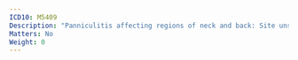 ```yaml
---
ICD10: M5409
Description: "Panniculitis affecting regions of neck and back: Site unspecified"
Matters: No
Weight: 0
---
```

